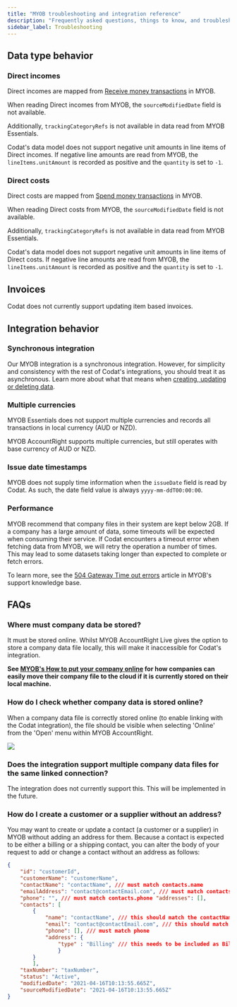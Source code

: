 ```yaml
---
title: "MYOB troubleshooting and integration reference"
description: "Frequently asked questions, things to know, and troubleshooting guidance for our MYOB integration"
sidebar_label: Troubleshooting
---
```


## Data type behavior

### Direct incomes

Direct incomes are mapped from <a className="external" href="https://developer.myob.com/api/myob-business-api/v2/banking/receive_money/" target="_blank">Receive money transactions</a> in MYOB.

When reading Direct incomes from MYOB, the `sourceModifiedDate` field is not available.

Additionally, `trackingCategoryRefs` is not available in data read from MYOB Essentials.

Codat's data model does not support negative unit amounts in line items of Direct incomes. If negative line amounts are read from MYOB, the `lineItems.unitAmount` is recorded as positive and the `quantity` is set to `-1`.

### Direct costs

Direct costs are mapped from <a className="external" href="https://developer.myob.com/api/myob-business-api/v2/banking/spend_money/" target="_blank">Spend money transactions</a> in MYOB.

When reading Direct costs from MYOB, the `sourceModifiedDate` field is not available.

Additionally, `trackingCategoryRefs` is not available in data read from MYOB Essentials.

Codat's data model does not support negative unit amounts in line items of Direct costs. If negative line amounts are read from MYOB, the `lineItems.unitAmount` is recorded as positive and the `quantity` is set to `-1`.

## Invoices

Codat does not currently support updating item based invoices.

## Integration behavior

### Synchronous integration

Our MYOB integration is a synchronous integration. However, for simplicity and consistency with the rest of Codat's integrations, you should treat it as asynchronous. Learn more about what that means when [creating, updating or deleting data](/using-the-api/push). 

### Multiple currencies

MYOB Essentials does not support multiple currencies and records all transactions in local currency (AUD or NZD).

MYOB AccountRight supports multiple currencies, but still operates with base currency of AUD or NZD.

### Issue date timestamps

MYOB does not supply time information when the `issueDate` field is read by Codat. As such, the date field value is always `yyyy-mm-ddT00:00:00`.

### Performance

MYOB recommend that company files in their system are kept below 2GB. If a company has a large amount of data, some timeouts will be expected when consuming their service. If Codat encounters a timeout error when fetching data from MYOB, we will retry the operation a number of times. This may lead to some datasets taking longer than expected to complete or fetch errors. 

To learn more, see the [504 Gateway Time out errors](https://apisupport.myob.com/hc/en-us/articles/6366818637583-504-Gateway-Time-out-errors) article in MYOB's support knowledge base. 

## FAQs

### Where must company data be stored?

It must be stored online. Whilst MYOB AccountRight Live gives the option to store a company data file locally, this will make it inaccessible for Codat's integration.

**See <a href="https://www.myob.com/au/support/myob-business/product-account/working-online/put-your-company-file-online" target="_blank">MYOB's How to put your company online</a> for how companies can easily move their company file to the cloud if it is currently stored on their local machine.**

### How do I check whether company data is stored online?

When a company data file is correctly stored online (to enable linking with the Codat integration), the file should be visible when selecting 'Online' from the 'Open' menu within MYOB AccountRight.

<img src="/img/old/9c4e75a-AR_Live_Cloud_docs.PNG" />

### Does the integration support multiple company data files for the same linked connection?

The integration does not currently support this. This will be implemented in the future.

### How do I create a customer or a supplier without an address?

You may want to create or update a contact (a customer or a supplier) in MYOB without adding an address for them. Because a contact is expected to be either a billing or a shipping contact, you can alter the body of your request to add or change a contact without an address as follows: 

```json
{ 
    "id": "customerId", 
    "customerName": "customerName", 
    "contactName": "contactName", /// must match contacts.name 
    "emailAddress": "contact@contactEmail.com", /// must match contacts.email 
    "phone": "", /// must match contacts.phone "addresses": [], 
    "contacts": [ 
        { 
            "name": "contactName", /// this should match the contactName 
            "email": "contact@contactEmail.com", /// this should match the emailAddress 
            "phone": [], /// must match phone 
            "address": { 
                "type" : "Billing" /// this needs to be included as Billing 
                } 
        } 
        ], 
    "taxNumber": "taxNumber", 
    "status": "Active", 
    "modifiedDate": "2021-04-16T10:13:55.665Z", 
    "sourceModifiedDate": "2021-04-16T10:13:55.665Z" 
}
```
